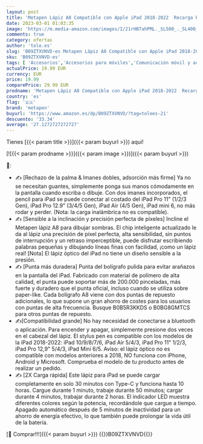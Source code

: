 ```yaml
---
layout: post
title: 'Metapen Lápiz A8 Compatible con Apple iPad 2018-2022  Recarga Rápida con Rechazo de Palma Sin Demora/Detección de Inclinación  Pencil Compatible con iPad 6/7/8/9  iPad Pro 3/4/5  Air 3/4/5  Mini 5/6'
date: 2023-03-01 01:03:35
image: 'https://m.media-amazon.com/images/I/21rHB7ahPML._SL500_._SL400_.jpg'
comments: true
category: ofertas
author: 'tole.es'
slug: 'B09ZTXVNVD-es Metapen Lápiz A8 Compatible con Apple iPad 2018-2022...'
sku: 'B09ZTXVNVD-es'
tags: [ 'Accesorios','Accesorios para móviles','Comunicación móvil y accesorios','Electrónica','Informática','Lápices para tabletas gráficas','Punteros para móviles','Teclados, ratones y periféricos de entrada','apple','ipad','metapen','🇪🇸', ]
actualPrice: 19.99 EUR
currency: EUR
price: 19.99
comparePrice: 29.99 EUR
prodname: 'Metapen Lápiz A8 Compatible con Apple iPad 2018-2022  Recarga Rápida con Rechazo de Palma Sin Demora/Detección de Inclinación  Pencil Compatible con iPad 6/7/8/9  iPad Pro 3/4/5  Air 3/4/5  Mini 5/6'
country: 'es'
flag: '🇪🇸'
brand: 'metapen'
buyurl: 'https://www.amazon.es/dp/B09ZTXVNVD/?tag=tolees-21'
descuento: '33.34'
average: '27.1272727272727'
---
```


Tienes [{{< param title >}}]({{< param buyurl >}}) aqui!

[![{{< param prodname >}}]({{< param image >}})]({{< param buyurl >}})

🔎:

- ✍ [Rechazo de la palma & Imanes dobles, adsorción más firme] Ya no se necesitan guantes, simplemente ponga sus manos cómodamente en la pantalla cuando escriba o dibuje. Con dos imanes incorporados, el pencil para iPad se puede conectar al costado del iPad Pro 11" (1/2/3 Gen), iPad Pro 12.9" (3/4/5 Gen), iPad Air (4/5 Gen), iPad mini 6, no más rodar y perder. (Nota: la carga inalámbrica no es compatible).
- ✍ [Sensible a la inclinación y precisión perfecta de píxeles] Incline el Metapen lápiz A8 para dibujar sombras. El chip inteligente actualizado le da al lápiz una precisión de píxel perfecta, alta sensibilidad, sin puntos de interrupción y un retraso imperceptible, puede disfrutar escribiendo palabras pequeñas y dibujando líneas finas con facilidad, ¡como un lápiz real! [Nota] El lápiz óptico del iPad no tiene un diseño sensible a la presión.
- ✍ [Punta más duradera] Punta del bolígrafo pulida para evitar arañazos en la pantalla del iPad. Fabricado con material de polímero de alta calidad, el punta puede soportar más de 200.000 pinceladas, más fuerte y duradero que el punta oficial, incluso cuando se utiliza sobre paper-like. Cada bolígrafo A8 viene con dos puntas de repuesto adicionales, lo que supone un gran ahorro de costes para los usuarios con puntas de alta frecuencia. Busque B0B5R3KKDS o B0BG8GMTCS para otros puntas de repuesto.
- ✍[Compatibilidad grande] No hay necesidad de conectarse a bluetooth o aplicación. Para encender y apagar, simplemente presione dos veces en el cabezal del lápiz. El stylus pen es compatible con los modelos de la iPad 2018-2022: iPad 10/9/8/7/6, iPad Air 5/4/3, iPad Pro 11" 1/2/3, iPad Pro 12,9" 5/4/3, iPad Mini 6/5. Aviso: el lápiz óptico no es compatible con modelos anteriores a 2018, NO funciona con iPhone, Android y Microsoft. Comprueba el modelo de tu producto antes de realizar un pedido.
- ✍ [2X Carga rápida] Este lápiz para iPad se puede cargar completamente en solo 30 minutos con Type-C y funciona hasta 10 horas. Cargue durante 1 minuto, trabaje durante 50 minutos; cargar durante 4 minutos, trabajar durante 2 horas. El indicador LED muestra diferentes colores según la potencia, recordándole que cargue a tiempo. Apagado automático después de 5 minutos de inactividad para un ahorro de energía efectivo, lo que también puede prolongar la vida útil de la batería.

[🛒 Comprar!!!]({{< param buyurl >}})
{{<world>}}B09ZTXVNVD{{</world>}}
